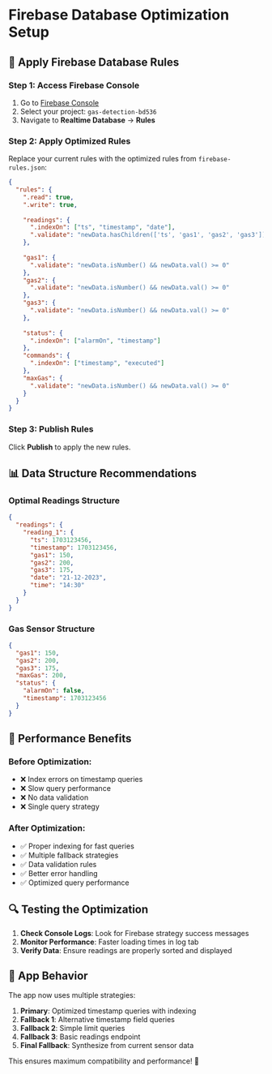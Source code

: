 # Firebase Database Optimization Setup

## 🔧 Apply Firebase Database Rules

### Step 1: Access Firebase Console
1. Go to [Firebase Console](https://console.firebase.google.com/)
2. Select your project: `gas-detection-bd536`
3. Navigate to **Realtime Database** → **Rules**

### Step 2: Apply Optimized Rules
Replace your current rules with the optimized rules from `firebase-rules.json`:

```json
{
  "rules": {
    ".read": true,
    ".write": true,
    
    "readings": {
      ".indexOn": ["ts", "timestamp", "date"],
      ".validate": "newData.hasChildren(['ts', 'gas1', 'gas2', 'gas3'])"
    },
    
    "gas1": {
      ".validate": "newData.isNumber() && newData.val() >= 0"
    },
    "gas2": {
      ".validate": "newData.isNumber() && newData.val() >= 0"
    },
    "gas3": {
      ".validate": "newData.isNumber() && newData.val() >= 0"
    },
    
    "status": {
      ".indexOn": ["alarmOn", "timestamp"]
    },
    "commands": {
      ".indexOn": ["timestamp", "executed"]
    },
    "maxGas": {
      ".validate": "newData.isNumber() && newData.val() >= 0"
    }
  }
}
```

### Step 3: Publish Rules
Click **Publish** to apply the new rules.

## 📊 Data Structure Recommendations

### Optimal Readings Structure
```json
{
  "readings": {
    "reading_1": {
      "ts": 1703123456,
      "timestamp": 1703123456,
      "gas1": 150,
      "gas2": 200,
      "gas3": 175,
      "date": "21-12-2023",
      "time": "14:30"
    }
  }
}
```

### Gas Sensor Structure
```json
{
  "gas1": 150,
  "gas2": 200,
  "gas3": 175,
  "maxGas": 200,
  "status": {
    "alarmOn": false,
    "timestamp": 1703123456
  }
}
```

## 🚀 Performance Benefits

### Before Optimization:
- ❌ Index errors on timestamp queries
- ❌ Slow query performance
- ❌ No data validation
- ❌ Single query strategy

### After Optimization:
- ✅ Proper indexing for fast queries
- ✅ Multiple fallback strategies
- ✅ Data validation rules
- ✅ Better error handling
- ✅ Optimized query performance

## 🔍 Testing the Optimization

1. **Check Console Logs**: Look for Firebase strategy success messages
2. **Monitor Performance**: Faster loading times in log tab
3. **Verify Data**: Ensure readings are properly sorted and displayed

## 📱 App Behavior

The app now uses multiple strategies:
1. **Primary**: Optimized timestamp queries with indexing
2. **Fallback 1**: Alternative timestamp field queries
3. **Fallback 2**: Simple limit queries
4. **Fallback 3**: Basic readings endpoint
5. **Final Fallback**: Synthesize from current sensor data

This ensures maximum compatibility and performance! 🎉

